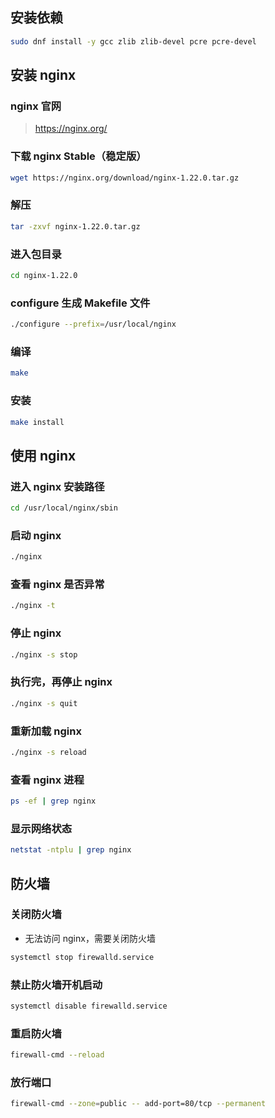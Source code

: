 ## 安装依赖

```sh
sudo dnf install -y gcc zlib zlib-devel pcre pcre-devel
```

## 安装 nginx

### nginx 官网

> https://nginx.org/

### 下载 nginx Stable（稳定版）

```sh
wget https://nginx.org/download/nginx-1.22.0.tar.gz
```

### 解压

```sh
tar -zxvf nginx-1.22.0.tar.gz
```

### 进入包目录

```sh
cd nginx-1.22.0
```

### configure 生成 Makefile 文件

```sh
./configure --prefix=/usr/local/nginx
```

### 编译

```sh
make
```

### 安装

```sh
make install
```

## 使用 nginx

### 进入 nginx 安装路径

```sh
cd /usr/local/nginx/sbin
```

### 启动 nginx

```sh
./nginx
```

### 查看 nginx 是否异常

```sh
./nginx -t
```

### 停止 nginx

```sh
./nginx -s stop
```

### 执行完，再停止 nginx

```sh
./nginx -s quit
```

### 重新加载 nginx

```sh
./nginx -s reload
```

### 查看 nginx 进程

```sh
ps -ef | grep nginx
```

### 显示网络状态

```sh
netstat -ntplu | grep nginx
```

## 防火墙

### 关闭防火墙

- 无法访问 nginx，需要关闭防火墙

```sh
systemctl stop firewalld.service
```

### 禁止防火墙开机启动

```sh
systemctl disable firewalld.service
```

### 重启防火墙

```sh
firewall-cmd --reload
```

### 放行端口

```sh
firewall-cmd --zone=public -- add-port=80/tcp --permanent
```
